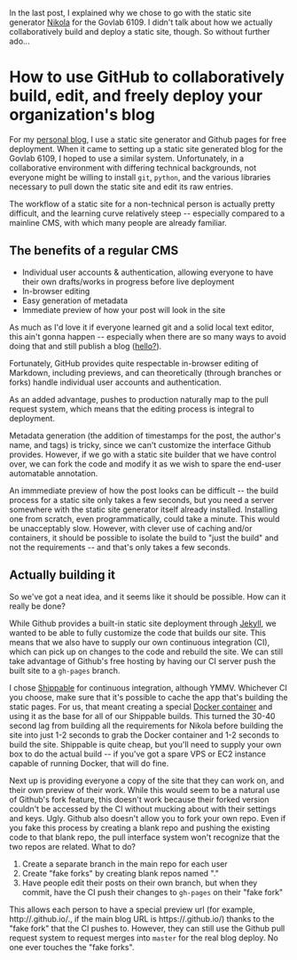In the last post, I explained why we chose to go with the static site generator [Nikola](http://getnikola.com/) for the Govlab 6109.  I didn't talk about how we actually collaboratively build and deploy a static site, though.  So without further ado...

# How to use GitHub to collaboratively build, edit, and freely deploy your organization's blog

For my [personal blog](http://johnkrauss.com), I use a static site generator and Github pages for free deployment.  When it came to setting up a static site generated blog for the Govlab 6109, I hoped to use a similar system.  Unfortunately, in a collaborative environment with differing technical backgrounds, not everyone might be willing to install `git`, `python`, and the various libraries necessary to pull down the static site and edit its raw entries.

The workflow of a static site for a non-technical person is actually pretty difficult, and the learning curve relatively steep -- especially compared to a mainline CMS, with which many people are already familiar.

## The benefits of a regular CMS

* Individual user accounts & authentication, allowing everyone to have their own drafts/works in progress before live deployment
* In-browser editing
* Easy generation of metadata
* Immediate preview of how your post will look in the site

As much as I'd love it if everyone learned git and a solid local text editor, this ain't gonna happen -- especially when there are so many ways to avoid doing that and still publish a blog ([hello?](http://tumblr.com/)).

Fortunately, GitHub provides quite respectable in-browser editing of Markdown, including previews, and can theoretically (through branches or forks) handle individual user accounts and authentication.

As an added advantage, pushes to production naturally map to the pull request system, which means that the editing process is integral to deployment.

Metadata generation (the addition of timestamps for the post, the author's name, and tags) is tricky, since we can't customize the interface Github provides.  However, if we go with a static site builder that we have control over, we can fork the code and modify it as we wish to spare the end-user automatable annotation.

An immmediate preview of how the post looks can be difficult -- the build process for a static site only takes a few seconds, but you need a server somewhere with the static site generator itself already installed.  Installing one from scratch, even programmatically, could take a minute.  This would be unacceptably slow.  However, with clever use of caching and/or containers, it should be possible to isolate the build to "just the build" and not the requirements -- and that's only takes a few seconds.

## Actually building it

So we've got a neat idea, and it seems like it should be possible.  How can it really be done?

While Github provides a built-in static site deployment through [Jekyll](http://jekyllrb.com), we wanted to be able to fully customize the code that builds our site.  This means that we also have to supply our own continuous integration (CI), which can pick up on changes to the code and rebuild the site.  We can still take advantage of Github's free hosting by having our CI server push the built site to a `gh-pages` branch.

I chose [Shippable](https://www.shippable.com/) for continuous integration, although YMMV.  Whichever CI you choose, make sure that it's possible to cache the app that's building the static pages.  For us, that meant creating a special [Docker container](https://registry.hub.docker.com/u/thegovlab/6109/) and using it as the base for all of our Shippable builds.  This turned the 30-40 second lag from building all the requirements for Nikola before building the site into just 1-2 seconds to grab the Docker container and 1-2 seconds to build the site.  Shippable is quite cheap, but you'll need to supply your own box to do the actual build -- if you've got a spare VPS or EC2 instance capable of running Docker, that will do fine.

Next up is providing everyone a copy of the site that they can work on, and their own preview of their work.  While this would seem to be a natural use of Github's fork feature, this doesn't work because their forked version couldn't be accessed by the CI without mucking about with their settings and keys.  Ugly.  Github also doesn't allow you to fork your own repo.  Even if you fake this process by creating a blank repo and pushing the existing code to that blank repo, the pull interface system won't recognize that the two repos are related.  What to do?

1. Create a separate branch in the main repo for each user
2. Create "fake forks" by creating blank repos named "<blog>.<user>"
3. Have people edit their posts on their own branch, but when they commit, have the CI push their changes to `gh-pages` on their "fake fork"

This allows each person to have a special preview url (for example, http://<project>.github.io/<blog>.<user>, if the main blog URL is https://<project>.github.io/<blog>) thanks to the "fake fork" that the CI pushes to.  However, they can still use the Github pull request system to request merges into `master` for the real blog deploy.  No one ever touches the "fake forks".
